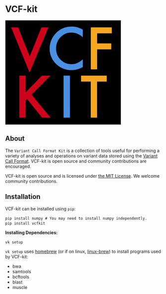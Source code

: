# VCF-kit

![logo.png](logo.png)

## About

The `Variant Call Format Kit` is a collection of tools useful for performing a variety of analyses and operations on variant data stored using the [Variant Call Format](https://en.wikipedia.org/wiki/Variant_Call_Format). VCF-kit is open source and community contributions are encouraged.

VCF-kit is open source and is licensed under [the MIT License](https://raw.githubusercontent.com/AndersenLab/VCF-kit/master/LICENSE). We welcome community contributions.

## Installation

VCF-kit can be installed using `pip`:

```
pip install numpy # You may need to install numpy independently.
pip install vcfkit
```

__Installing Dependencies:__

```
vk setup
```

`vk setup` uses [homebrew](http://brew.sh/) (or if on linux, [linux-brew](http://linuxbrew.sh/)) to install programs used by VCF-kit:

* bwa
* samtools
* bcftools
* blast
* muscle
